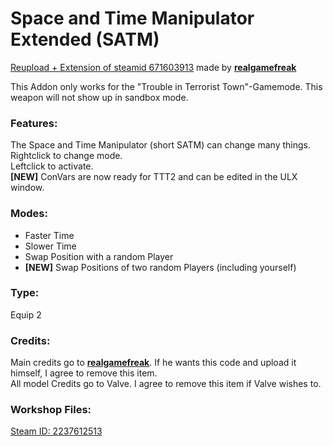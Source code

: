 # Space and Time Manipulator Extended (SATM)
[Reupload + Extension of steamid 671603913](https://steamcommunity.com/sharedfiles/filedetails/?id=671603913) made by [**realgamefreak**](https://steamcommunity.com/id/realgamefreak)

This Addon only works for the "Trouble in Terrorist Town"-Gamemode. This weapon will not show up in sandbox mode.

### Features:
The Space and Time Manipulator (short SATM) can change many things.  
Rightclick to change mode.  
Leftclick to activate.  
**[NEW]** ConVars are now ready for TTT2 and can be edited in the ULX window.

### Modes:
* Faster Time
* Slower Time
* Swap Position with a random Player
* **[NEW]** Swap Positions of two random Players (including yourself)

### Type:
Equip 2

### Credits:
Main credits go to [**realgamefreak**](https://steamcommunity.com/id/realgamefreak). If he wants this code and upload it himself, I agree to remove this item.  
All model Credits go to Valve. I agree to remove this item if Valve wishes to.

### Workshop Files:
[Steam ID: 2237612513](https://steamcommunity.com/sharedfiles/filedetails/?id=2237612513)

